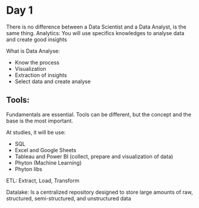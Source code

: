 # Day 1

There is no difference between a Data Scientist and a Data Analyst, is the same thing.
Analytics: You will use specifics knowledges to analyse data and create good insights

What is Data Analyse:

- Know the process
- Visualization
- Extraction of insights
- Select data and create analyse

## Tools:

Fundamentals are essential. Tools can be different, but the concept and the base is the most important.

At studies, it will be use:

- SQL
- Excel and Google Sheets
- Tableau and Power BI (collect, prepare and visualization of data)
- Phyton (Machine Learning)
- Phyton libs

ETL:
Extract, Load, Transform

Datalake:
Is a centralized repository designed to store large amounts of raw, structured, semi-structured, and unstructured data

